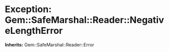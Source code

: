 # Exception: Gem::SafeMarshal::Reader::NegativeLengthError
**Inherits:** Gem::SafeMarshal::Reader::Error
    




